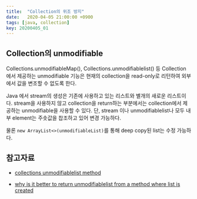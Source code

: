 ```yaml
---
title:  "Collection의 위조 방지"
date:   2020-04-05 21:00:00 +0900
tags: [java, collection]
key: 20200405_01
---
```

## Collection의 unmodifiable

Collections.unmodifiableMap(), Collections.unmodifiablelist() 등
Collection 에서 제공하는 unmodifiable 기능은 현재의 collection을 read-only로 리턴하여 외부에서 값을 변조할 수 없도록 한다.

Java 에서 stream의 생성은 기존에 사용하고 있는 리스트와 별개의 새로운 리스트이다. 
stream을 사용하지 않고 collection을 return하는 부분에서는 collection에서 제공하는 unmodifiable을 사용할 수 있다.
단, stream 이나 unmodifiablelist나 모두 내부 element는 주솟값을 찹조하고 있어 변경 가능하다.

물론 `new ArrayList<>(unmodifiableList)`를 통해 deep copy된 list는 수정 가능하다.

## 참고자료
- [collections unmodifiablelist method](https://www.geeksforgeeks.org/collections-unmodifiablelist-method-in-java-with-examples/)

- [why is it better to return unmodifiablelist from a method where list is created](https://stackoverflow.com/questions/51881801/why-is-it-better-to-return-unmodifiablelist-from-a-method-where-list-is-created)